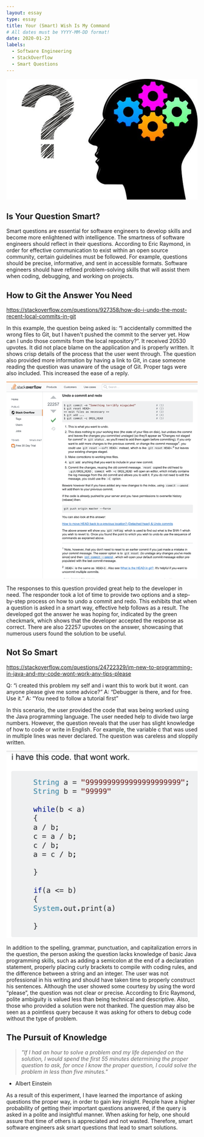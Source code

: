 ```yaml
---
layout: essay
type: essay
title: Your (Smart) Wish Is My Command
# All dates must be YYYY-MM-DD format!
date: 2020-01-23
labels:
  - Software Engineering
  - StackOverflow
  - Smart Questions
---
```


<img class="ui medium center circular floated image" src="../images/gear.jpg">

## Is Your Question Smart?

Smart questions are essential for software engineers to develop skills and become more enlightened with intelligence. The smartness of software engineers should reflect in their questions. According to Eric Raymond, in order for effective communication to exist within an open source community, certain guidelines must be followed. For example, questions should be precise, informative, and sent in accessible formats.  Software engineers should have refined problem-solving skills that will assist them when coding, debugging, and working on projects. 

## How to Git the Answer You Need

https://stackoverflow.com/questions/927358/how-do-i-undo-the-most-recent-local-commits-in-git

In this example, the question being asked is: “I accidentally committed the wrong files to Git, but I haven't pushed the commit to the server yet. How can I undo those commits from the local repository?”. It received 20530 upvotes. It did not place blame on the application and is properly written. It shows crisp details of the process that the user went through. The question also provided more information by having a link to Git, in case someone reading the question was unaware of the usage of Git. Proper tags were also included. This increased the ease of a reply. 

<img class="ui medium right circular floated image" src="../images/git.png">

The responses to this question provided great help to the developer in need. The responder took a lot of time to provide two options and a step-by-step process on how to undo a commit and redo. This exhibits that when a question is asked in a smart way, effective help follows as a result. The developed got the answer he was hoping for, indicated by the green checkmark, which shows that the developer accepted the response as correct. There are also 22257 upvotes on the answer, showcasing that numerous users found the solution to be useful. 

## Not So Smart  

https://stackoverflow.com/questions/24722329/im-new-to-programming-in-java-and-my-code-wont-work-any-tips-please

Q: “i created this problem my self and i want this to work but it wont. can anyone please give me some advice?”
A: “Debugger is there, and for free. Use it.”
A: “You need to follow a tutorial first”

In this scenario, the user provided the code that was being worked using the Java programming language. The user needed help to divide two large numbers. However, the question reveals that the user has slight knowledge of how to code or write in English. For example, the variable c that was used in multiple lines was never declared. The question was careless and sloppily written. 

<img class="ui medium left circular floated image" src="../images/no.png">

In addition to the spelling, grammar, punctuation, and capitalization errors in the question, the person asking the question lacks knowledge of basic Java programming skills, such as adding a semicolon at the end of a declaration statement, properly placing curly brackets to compile with coding rules, and the difference between a string and an integer. The user was not professional in his writing and should have taken time to properly construct his sentences. Although the user showed some courtesy by using the word “please”, the question was not clear or precise. According to Eric Raymond, polite ambiguity is valued less than being technical and descriptive. Also, those who provided a solution were not thanked. The question may also be seen as a pointless query because it was asking for others to debug code without the type of problem. 

## The Pursuit of Knowledge  

>*"If I had an hour to solve a problem and my life depended on the solution, I would spend the first 55 minutes determining the proper question to ask, for once I know the proper question, I could solve the problem in less than five minutes."*
- Albert Einstein

As a result of this experiment, I have learned the importance of asking questions the proper way, in order to gain key insight. People have a higher probability of getting their important questions answered, if the query is asked in a polite and insightful manner. When asking for help, one should assure that time of others is appreciated and not wasted. Therefore, smart software engineers ask smart questions that lead to smart solutions.  
